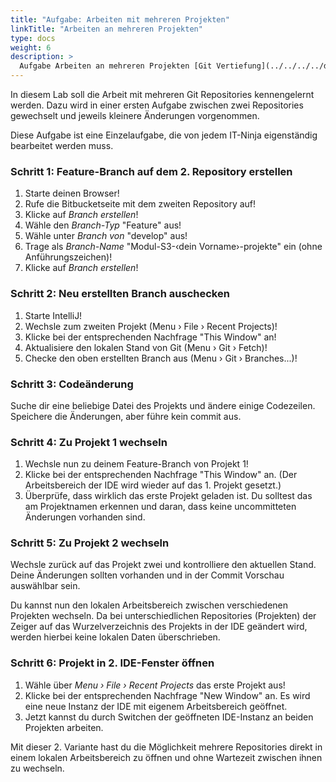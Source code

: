 ```yaml
---
title: "Aufgabe: Arbeiten mit mehreren Projekten"
linkTitle: "Arbeiten an mehreren Projekten"
type: docs
weight: 6
description: >
  Aufgabe Arbeiten an mehreren Projekten [Git Vertiefung](../../../../docs/git/vertiefung/parallel-processing)
---
```


In diesem Lab soll die Arbeit mit mehreren Git Repositories kennengelernt werden. Dazu wird in einer
ersten Aufgabe zwischen zwei Repositories gewechselt und jeweils kleinere Änderungen vorgenommen.

Diese Aufgabe ist eine Einzelaufgabe, die von jedem IT-Ninja eigenständig bearbeitet werden muss.

### Schritt 1: Feature-Branch auf dem 2. Repository erstellen

1. Starte deinen Browser!
2. Rufe die Bitbucketseite mit dem zweiten Repository auf!
3. Klicke auf *Branch erstellen*!
4. Wähle den *Branch-Typ* "Feature" aus!
5. Wähle unter *Branch von* "develop" aus!
6. Trage als *Branch-Name*  "Modul-S3-‹dein Vorname›-projekte" ein (ohne Anführungszeichen)!
7. Klicke auf *Branch erstellen*!

### Schritt 2: Neu erstellten Branch auschecken

1. Starte IntelliJ!
2. Wechsle zum zweiten Projekt (Menu › File › Recent Projects)!
3. Klicke bei der entsprechenden Nachfrage "This Window" an!
4. Aktualisiere den lokalen Stand von Git (Menu › Git › Fetch)!
5. Checke den oben erstellten Branch aus (Menu › Git › Branches...)!

### Schritt 3: Codeänderung

Suche dir eine beliebige Datei des Projekts und ändere einige Codezeilen. Speichere die Änderungen,
aber führe kein commit aus.

### Schritt 4: Zu Projekt 1 wechseln

1. Wechsle nun zu deinem Feature-Branch von Projekt 1!
2. Klicke bei der entsprechenden Nachfrage "This Window" an. (Der Arbeitsbereich der IDE wird wieder auf das 1. Projekt gesetzt.)
3. Überprüfe, dass wirklich das erste Projekt geladen ist. Du solltest das am Projektnamen erkennen
und daran, dass keine uncommitteten Änderungen vorhanden sind.

### Schritt 5: Zu Projekt 2 wechseln

Wechsle zurück auf das Projekt zwei und kontrolliere den aktuellen Stand. Deine Änderungen sollten
vorhanden und in der Commit Vorschau auswählbar sein.

Du kannst nun den lokalen Arbeitsbereich zwischen verschiedenen Projekten wechseln. Da bei unterschiedlichen
Repositories (Projekten) der Zeiger auf das Wurzelverzeichnis des Projekts in der IDE geändert wird,
werden hierbei keine lokalen Daten überschrieben.

### Schritt 6: Projekt in 2. IDE-Fenster öffnen

1. Wähle über *Menu › File › Recent Projects* das erste Projekt aus!
2. Klicke bei der entsprechenden Nachfrage "New Window" an. Es wird eine neue Instanz der IDE mit eigenem Arbeitsbereich geöffnet.
3. Jetzt kannst du durch Switchen der geöffneten IDE-Instanz an beiden Projekten arbeiten.

Mit dieser 2. Variante hast du die Möglichkeit mehrere Repositories direkt in einem lokalen Arbeitsbereich
zu öffnen und ohne Wartezeit zwischen ihnen zu wechseln.
